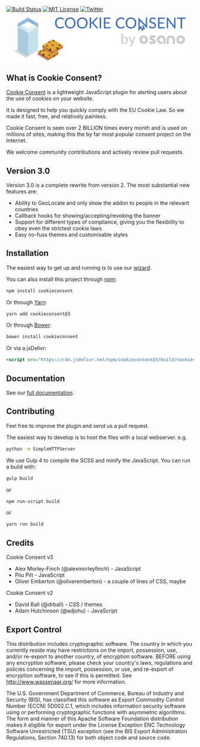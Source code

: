 [![Build Status][bi]][bl]
[![MIT License][li]][ll]
[![Twitter][ti]][tl]

<p align="center"><a href="https://cookieconsent.osano.com"><img width="460" src="images/cookie-consent.png"></a></p>

## What is Cookie Consent?

[Cookie Consent][cl] is a lightweight JavaScript plugin for alerting users about the use of cookies on your website.

It is designed to help you quickly comply with the EU Cookie Law. So we made it fast, free, and relatively painless.

Cookie Consent is seen over 2 BILLION times every month and is used on millions of sites, making this the by far most popular consent project on the Internet.

We welcome community contributions and actively review pull requests.

## Version 3.0

Version 3.0 is a complete rewrite from version 2. The most substantial new features are:

- Ability to GeoLocate and only show the addon to people in the relevant countries
- Callback hooks for showing/accepting/revoking the banner
- Support for different types of compliance, giving you the flexibility to obey even the strictest cookie laws
- Easy no-fuss themes and customisable styles

## Installation

The easiest way to get up and running is to use our [wizard][dll].

You can also install this project through [npm](https://www.npmjs.com/package/cookieconsent):

```sh
npm install cookieconsent
```

Or through [Yarn](https://yarnpkg.com/en/package/cookieconsent):

```sh
yarn add cookieconsent@3
```

Or through [Bower](https://bower.io/):

```sh
bower install cookieconsent
```

Or via a jsDelivr:

```html
<script src="https://cdn.jsdelivr.net/npm/cookieconsent@3/build/cookieconsent.min.js"></script>
```

## Documentation

See our [full documentation][dl].

## Contributing

Feel free to improve the plugin and send us a pull request.

The easiest way to develop is to host the files with a local webserver. e.g.

```sh
python -m SimpleHTTPServer
```

We use Gulp 4 to compile the SCSS and minify the JavaScript. You can run a build with:

```sh
gulp build
```

or

```sh
npm run-script build
```

or

```sh
yarn run build
```

## Credits

Cookie Consent v3

- Alex Morley-Finch (@alexmorleyfinch) - JavaScript
- Piiu Pilt - JavaScript
- Oliver Emberton (@oliveremberton) - a couple of lines of CSS, maybe

Cookie Consent v2

- David Ball (@drball) - CSS / themes
- Adam Hutchinson (@adjohu) - JavaScript


## Export Control

This distribution includes cryptographic software. The country in which you
currently reside may have restrictions on the import, possession, use, and/or
re-export to another country, of encryption software. BEFORE using any
encryption software, please check your country's laws, regulations and
policies concerning the import, possession, or use, and re-export of encryption
software, to see if this is permitted. See <http://www.wassenaar.org/> for more
information.

The U.S. Government Department of Commerce, Bureau of Industry and Security
(BIS), has classified this software as Export Commodity Control Number (ECCN)
5D002.C.1, which includes information security software using or performing
cryptographic functions with asymmetric algorithms. The form and manner of this
Apache Software Foundation distribution makes it eligible for export under the
License Exception ENC Technology Software Unrestricted (TSU) exception (see the
BIS Export Administration Regulations, Section 740.13) for both object code and
source code.

[li]: https://img.shields.io/badge/license-MIT-brightgreen.svg
[ll]: LICENSE
[bl]: https://travis-ci.org/osano/cookieconsent
[bi]: https://travis-ci.org/osano/cookieconsent.svg?branch=master
[dl]: https://cookieconsent.osano.com/documentation/
[dll]: https://cookieconsent.osano.com/download/
[cl]: https://cookieconsent.osano.com
[ti]: https://img.shields.io/twitter/url/https/osanoatx.svg?style=social
[tl]: https://twitter.com/osanoatx